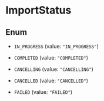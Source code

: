 

# ImportStatus

## Enum


* `IN_PROGRESS` (value: `"IN_PROGRESS"`)

* `COMPLETED` (value: `"COMPLETED"`)

* `CANCELLING` (value: `"CANCELLING"`)

* `CANCELLED` (value: `"CANCELLED"`)

* `FAILED` (value: `"FAILED"`)



